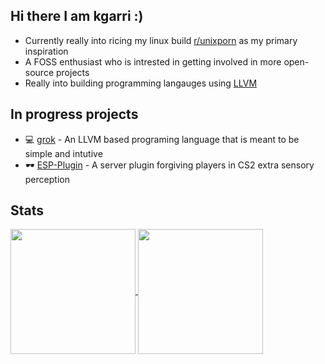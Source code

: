 ## Hi there I am kgarri :)

- Currently really into ricing my linux build [r/unixporn](https://www.reddit.com/r/unixporn/) as my primary inspiration
- A FOSS enthusiast who is intrested in getting involved in more open-source projects
- Really into building programming langauges using [LLVM](https://github.com/llvm/llvm-project)

## In progress projects
- 💻 [grok](https://github.com/kgarri/grok) - An LLVM based programing language that is meant to be simple and intutive 
- 🕶️ [ESP-Plugin](https://github.com/kgarri/ESP-Plugin) - A server plugin forgiving players in CS2 extra sensory perception


## Stats 
<a href="https://github.com/anuraghazra/github-readme-stats">
  <img height=200 align="center" src="https://github-readme-stats.vercel.app/api?username=kgarri&theme=transparent" />
</a>
<a href="https://github.com/anuraghazra/convoychat">
  <img height=200 align="center" src="https://github-readme-stats.vercel.app/api/top-langs?username=kgarri&layout=compact&langs_count=8&card_width=320&theme=transparent" />
</a>

  

<!--
**kgarri/kgarri** is a ✨ _special_ ✨ repository because its `README.md` (this file) appears on your GitHub profile.=compact&theme=t

Here are some ideas to get you started:

- 🔭 I’m currently working on ...
- 🌱 I’m currently learning ...
- 👯 I’m looking to collaborate on ...
- 🤔 I’m looking for help with ...
- 💬 Ask me about ...
- 📫 How to reach me: ...
- 😄 Pronouns: ...
- ⚡ Fun fact: ...
-->
